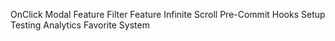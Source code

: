 OnClick Modal Feature
Filter Feature
Infinite Scroll
Pre-Commit Hooks
Setup Testing
Analytics
Favorite System